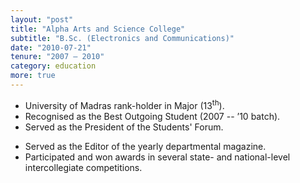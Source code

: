 ```yaml
---
layout: "post"
title: "Alpha Arts and Science College"
subtitle: "B.Sc. (Electronics and Communications)"
date: "2010-07-21"
tenure: "2007 – 2010"
category: education
more: true
---
```


- University of Madras rank-holder in Major (13<sup>th</sup>).
- Recognised as the Best Outgoing Student (2007 -- ’10 batch).
- Served as the President of the Students' Forum.
<!--more-->
- Served as the Editor of the yearly departmental magazine.
- Participated and won awards in several state- and national-level intercollegiate competitions.
